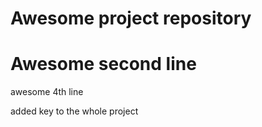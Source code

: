 # Awesome project repository
# Awesome second line

awesome 4th line


added key to the whole project

